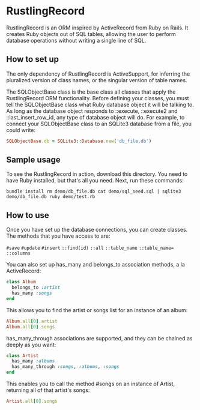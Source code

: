 # RustlingRecord

RustlingRecord is an ORM inspired by ActiveRecord from Ruby on Rails. It creates Ruby objects out of SQL tables, allowing the user to perform database operations without writing a single line of SQL.

## How to set up

The only dependency of RustlingRecord is ActiveSupport, for inferring the pluralized version of class names, or the singular version of table names.

The SQLObjectBase class is the base class all classes that apply the RustlingRecord ORM functionality. Before defining your classes, you must tell the SQLObjectBase class what Ruby database object it will be talking to. As long as the database object responds to ::execute, ::execute2 and ::last_insert_row_id, any type of database object will do. For example, to connect your SQLObjectBase class to an SQLite3 database from a file, you could write:

```ruby
SQLObjectBase.db = SQLite3::Database.new('db_file.db')
```

## Sample usage

To see the RustlingRecord in action, download this directory. You need to have Ruby installed, but that's all you need. Next, run these commands:

`bundle install
rm demo/db_file.db
cat demo/sql_seed.sql | sqlite3 demo/db_file.db
ruby demo/test.rb`

## How to use

Once you have set up the database connections, you can create classes. The methods that you have access to are:

`#save`
`#update`
`#insert`
`::find(id)`
`::all`
`::table_name`
`::table_name=`
`::columns`

You can also set up has_many and belongs_to association methods, a la ActiveRecord:

```ruby
class Album
  belongs_to :artist
  has_many :songs
end
```

This allows you to find the artist or songs list for an instance of an album:

```ruby
Album.all[0].artist
Album.all[0].songs
```

has_many_through associations are supported, and they can be chained as deeply as you want:

```ruby
class Artist
  has_many :albums
  has_many_through :songs, :albums, :songs
end
```

This enables you to call the method #songs on an instance of Artist, returning all of that artist's songs:

```ruby
Artist.all[0].songs
```
